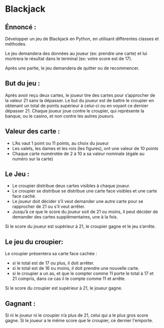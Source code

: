  
# Blackjack

## Énnoncé :

Développer un jeu de Blackjack en Python, en utilisant differentes classes et méthodes.

Le jeu demandera des données au joueur (ex: prendre une carte) et lui montrera le résultat dans le terminal (ex: votre score est de 17).

Après une partie, le jeu demandera de quitter ou de recommencer.


## But du jeu :

Après avoir reçu deux cartes, le joueur tire des cartes pour s’approcher de la valeur 21 sans la dépasser. Le but du joueur est de battre le croupier en obtenant un total de points supérieur à celui-ci ou en voyant ce dernier dépasser 21. Chaque joueur joue contre le croupier, qui représente la banque, ou le casino, et non contre les autres joueurs.

## Valeur des carte :

* L’As vaut 1 point ou 11 points, au choix du joueur
* Les valets, les dames et les rois (les figures), ont une valeur de 10 points
* Chaque carte numérotée de 2 à 10 a sa valeur nominale (égale au numéro sur la carte)

## Le Jeu :

* Le croupier distribue deux cartes visibles à chaque joueur.
* Le croupier se distribue se distribue une carte face visibles et une carte face caché.
* Le joueur doit décider s’il veut demander une autre carte pour se rapprocher de 21 ou s’il veut arrêter.
* Jusqu’à ce que le score du joueur soit de 21 ou moins, il peut décider de demander des cartes supplémentaires, une à la fois.

Si le score du joueur est supérieur à 21, le croupier gagne et le jeu s’arrête.

## Le jeu du croupier:

Le croupier présentera sa carte face cachée :

* si le total est de 17 ou plus, il doit arrêter.
* si le total est de 16 ou moins, il doit prendre une nouvelle carte.
* si le croupier a un as, et que le compter comme 11 porte le total à 17 et 21 compris, dans ce cas il le compte comme 11 et arrête.

Si le score du croupier est supérieur à 21, le joueur gagne.

## Gagnant :

Si ni le joueur ni le croupier n’a plus de 21, celui qui a le plus gros score gagne.
Si le joueur a le même score que le croupier, ce dernier l'emporte.
